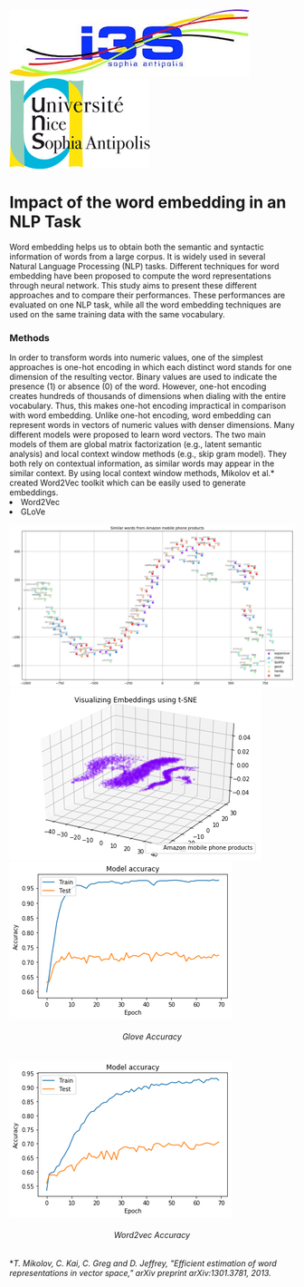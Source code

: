 <img src="logo1.jpg"> </img>
<img src="logo2.png"> </img>
<h1> Impact of the word embedding
in an NLP Task</h1>

Word embedding helps us to obtain both the semantic and syntactic information of words from a large corpus. It is widely used in several Natural Language Processing (NLP) tasks. Different techniques for word embedding have been proposed to compute the word representations through neural network. This study aims to present these different approaches and to compare their performances. These performances are evaluated on one NLP task, while all the word embedding techniques are used on the same training data with the same vocabulary.

<h3>Methods </h3>
In order to transform words into numeric values, one of the simplest approaches is one-hot encoding in which each distinct word stands for one dimension of the resulting vector. Binary values are used to indicate the presence (1) or absence (0) of the word. However, one-hot encoding creates hundreds of thousands of dimensions when dialing with the entire vocabulary. Thus, this makes one-hot encoding impractical in comparison with word embedding. 
Unlike one-hot encoding, word embedding can represent words in vectors of numeric values with denser dimensions. Many different models were proposed to learn word vectors. The two main models of them are global matrix factorization (e.g., latent semantic analysis) and local context window methods (e.g., skip gram model).  They both rely on contextual information, as similar words may appear in the similar context. By using local context window methods, Mikolov et al.*  created Word2Vec toolkit which can be easily used to generate embeddings. 
<li>
Word2Vec
</li>
<li>
GLoVe
</li>

<img src="similar_words.png"> </img>
<img src="3d.png"> </img>
<img  src="glove_accuracy.png"> </img>
<h6 style="text-align:center;"><em>Glove Accuracy</em></h6>
<img  src="Word2vec_accuracy.png"> </img>
<h6 style="text-align:center;"><em>Word2vec Accuracy</em></h6>
*<em>T. Mikolov, C. Kai, C. Greg and D. Jeffrey, "Efficient estimation of word representations in vector space," arXiv preprint arXiv:1301.3781, 2013. </em>